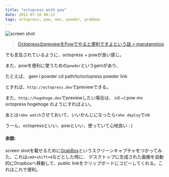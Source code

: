 ```yaml
---
title: "octopress with pow"
date: 2012-07-16 00:13
tags: octopress, pow, mac, powder, grabbox
---
```


![screen shot](http://dl.dropbox.com/u/85825/Screenshots/mv63g2j1-e4e.png "こんなかんじ")


> [OctopressのpreviewをPowでやると便利ですよという話 > marutanmlog](http://marutanm.github.com/blog/2012/01/07/octopress-preview-pow/)

でも言及されているように、octopress + powが良い感じ。

また、powを便利に使うための`powder`というgemがあり、

たとえば、
	gem i powder
	cd path/to/octopress
	powder link

とすれば、`http://octopress.dev`でpreviewできる。

また、`http://hogehoge.dev`でpreviewしたい場合は、
	cd ~/.pow
	mv octopress hogehoge
のようにすればよい。

あとは`rake watch`させておいて、いいかんじになったら`rake deploy`でok


うーん、octopressといい、powといい、使っていて心地良い : )


#### 余談:
screen shotを載せるために[GrabBox](http://grabbox.devsoft.no/)というスクリーンキャプチャをつかってみた。これは`cmd+shift+4`などとした時に、
デスクトップに生成された画像を自動的にDropboxへ移動して、public linkをクリップボードにコピーしてくれる。これはこれで便利。